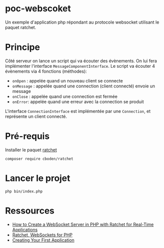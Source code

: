 # poc-webscoket

Un exemple d'application php répondant au protocole websocket utilisant le paquet ratchet.

# Principe

Côté serveur on lance un script qui va écouter des évènements. On lui fera implémenter l'interface `MessageComponentInterface`. Le script va écouter 4 évènements via 4 fonctions (méthodes):
- `onOpen` : appelée quand un nouveau client se connecte
- `onMessage` : appelée quand une connection (client connecté) envoie un message
- `onClose` : appelée quand une connection est fermée
- `onError`: appelée quand une erreur avec la connection se produit

L'interface `ConnectionInterface` est implémentée par une `Connection`, et représente un client connecté.

# Pré-requis

Installer le paquet [ratchet](https://packagist.org/packages/cboden/ratchet)

~~~
composer require cboden/ratchet
~~~

# Lancer le projet

~~~
php bin/index.php
~~~

# Ressources

- [How to Create a WebSocket Server in PHP with Ratchet for Real-Time Applications](https://www.twilio.com/blog/create-php-websocket-server-build-real-time-even-driven-application)
- [Ratchet, WebSockets for PHP](http://socketo.me/)
- [Creating Your First Application](http://socketo.me/docs/hello-world)